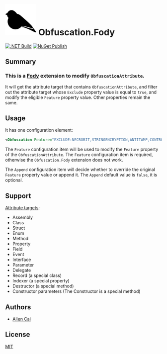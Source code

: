 # ![Obfuscation.Fody](https://github.com/VAllens/Obfuscation.Fody/raw/main/fody.png) Obfuscation.Fody

[![.NET Build](https://github.com/VAllens/Obfuscation.Fody/actions/workflows/build.yml/badge.svg?branch=develop&event=push)](https://github.com/VAllens/Obfuscation.Fody/actions/workflows/build.yml) [![NuGet Publish](https://github.com/VAllens/Obfuscation.Fody/actions/workflows/publish.yml/badge.svg?branch=main&event=pull_request)](https://github.com/VAllens/Obfuscation.Fody/actions/workflows/publish.yml)

## Summary

### This is a [Fody](https://github.com/Fody/Fody) extension to modify `ObfuscationAttribute`.

It will get the attribute target that contains `ObfuscationAttribute`, and filter out the attribute target whose `Exclude` property value is equal to `true`, and modify the eligible `Feature` property value. Other properties remain the same.

## Usage

It has one configuration element:

```xml
<Obfuscation Feature="EXCLUDE:NECROBIT,STRINGENCRYPTION,ANTITAMP,CONTROLFLOW,SNREMOVAL;INCLUDE:OBFUSCATION" Append="true" />
```

The `Feature` configuration item will be used to modify the `Feature` property of the `ObfuscationAttribute`.
The `Feature` configuration item is required, otherwise the `Obfuscation.Fody` extension does not work.

The `Append` configuration item will decide whether to override the original `Feature` property value or append it.
The `Append` default value is `false`, it is optional.

## Support

[Attribute targets](https://docs.microsoft.com/en-us/dotnet/api/system.attributetargets):

- Assembly
- Class
- Struct
- Enum
- Method
- Property
- Field
- Event
- Interface
- Parameter
- Delegate
- Record (a special class)
- Indexer (a special property)
- Destructor (a special method)
- Constructor parameters (The Constructor is a special method)

## Authors

- [Allen Cai](https://github.com/VAllens)

## License

[MIT](LICENSE)
